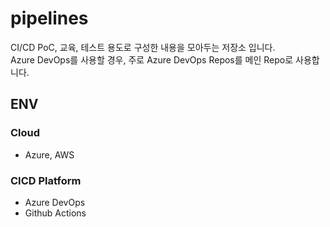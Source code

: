 # pipelines
CI/CD PoC, 교육, 테스트 용도로 구성한 내용을 모아두는 저장소 입니다. <br>
Azure DevOps를 사용할 경우, 주로 Azure DevOps Repos를 메인 Repo로 사용합니다.

## ENV
### Cloud
- Azure, AWS

### CICD Platform
- Azure DevOps
- Github Actions
